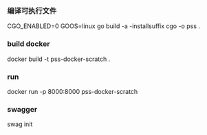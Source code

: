 
### 编译可执行文件
CGO_ENABLED=0 GOOS=linux go build -a -installsuffix cgo -o pss .

### build docker
docker build -t pss-docker-scratch .

### run 
docker run -p 8000:8000 pss-docker-scratch

### swagger
swag init